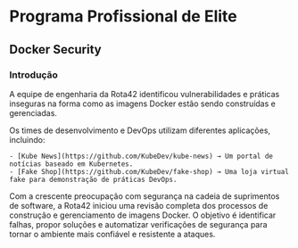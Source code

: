 <h1>Programa Profissional de Elite</h1>
<h2>Docker Security</h2>
<h3>Introdução</h3>

A equipe de engenharia da Rota42 identificou vulnerabilidades e práticas inseguras na forma como as imagens Docker estão sendo construídas e gerenciadas.

Os times de desenvolvimento e DevOps utilizam diferentes aplicações, incluindo:

    - [Kube News](https://github.com/KubeDev/kube-news) → Um portal de notícias baseado em Kubernetes.
    - [Fake Shop](https://github.com/KubeDev/fake-shop) → Uma loja virtual fake para demonstração de práticas DevOps.

Com a crescente preocupação com segurança na cadeia de suprimentos de software, a Rota42 iniciou uma revisão completa dos processos de construção e gerenciamento de imagens Docker. O objetivo é identificar falhas, propor soluções e automatizar verificações de segurança para tornar o ambiente mais confiável e resistente a ataques.